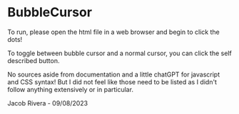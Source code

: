 # BubbleCursor

To run, please open the html file in a web browser and begin to click the dots!

To toggle between bubble cursor and a normal cursor, you can click the self described button.

No sources aside from documentation and a little chatGPT for javascript and CSS syntax! But I did not feel like those need to be listed as I didn't follow anything extensively or in particular.

Jacob Rivera - 09/08/2023